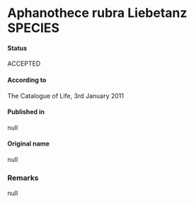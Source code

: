 Aphanothece rubra Liebetanz SPECIES
=======

#### Status
ACCEPTED

#### According to
The Catalogue of Life, 3rd January 2011

#### Published in
null

#### Original name
null

### Remarks
null